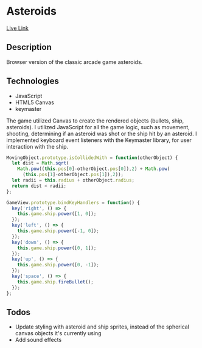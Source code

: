 # Asteroids

[Live Link](https://brentluna.github.io/asteroids/)

## Description

Browser version of the classic arcade game asteroids.

## Technologies

- JavaScript
- HTML5 Canvas
- keymaster

The game utilized Canvas to create the rendered objects (bullets, ship, asteroids). I utilized JavaScript for all the game logic, such as movement, shooting, determining if an asteroid was shot or the ship hit by an asteroid. I implemented keyboard event listeners with the Keymaster library, for user interaction with the ship.

```javascript
MovingObject.prototype.isCollidedWith = function(otherObject) {
  let dist = Math.sqrt(
    Math.pow((this.pos[0]-otherObject.pos[0]),2) + Math.pow(
      (this.pos[1]-otherObject.pos[1]),2));
  let radii = this.radius + otherObject.radius;
  return dist < radii;
};

GameView.prototype.bindKeyHandlers = function() {
  key('right', () => {
    this.game.ship.power([1, 0]);
  });
  key('left', () => {
    this.game.ship.power([-1, 0]);
  });
  key('down', () => {
    this.game.ship.power([0, 1]);
  });
  key('up', () => {
    this.game.ship.power([0, -1]);
  });
  key('space', () => {
    this.game.ship.fireBullet();
  });
};
```

## Todos

- Update styling with asteroid and ship sprites, instead of the spherical canvas objects it's currently using
- Add sound effects

